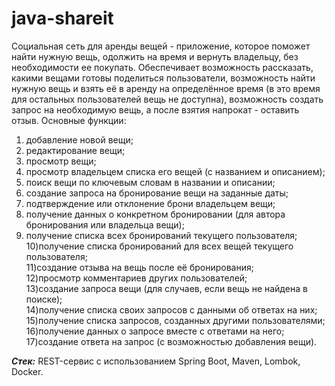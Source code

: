 # java-shareit

Социальная сеть для аренды вещей - приложение, которое поможет найти нужную вещь, одолжить на время и вернуть владельцу, без необходимости ее покупать. Обеспечивает возможность рассказать, какими вещами готовы поделиться пользователи, возможность найти нужную вещь и взять её в аренду на определённое время (в это время для остальных пользователей вещь не доступна), возможность создать запрос на необходимую вещь, а после взятия напрокат - оставить отзыв.
Основные функции:
1) добавление новой вещи;
2) редактирование вещи;
3) просмотр вещи;
4) просмотр владельцем списка его вещей (с названием и описанием);
5) поиск вещи по ключевым словам в названии и описании;
6) создание запроса на бронирование вещи на заданные даты;
7) подтверждение или отклонение брони владельцем вещи;
8) получение данных о конкретном бронировании (для автора бронирования или владельца вещи);
9) получение списка всех бронирований текущего пользователя;  
10)получение списка бронирований для всех вещей текущего пользователя;  
11)создание отзыва на вещь после её бронирования;  
12)просмотр комментариев других пользователей;  
13)создание запроса вещи (для случаев, если вещь не найдена в поиске);  
14)получение списка своих запросов с данными об ответах на них;  
15)получение списка запросов, созданных другими пользователями;  
16)получение данных о запросе вместе с ответами на него;  
17)создание ответа на запрос (с возможностью добавления вещи).  
   
*__Стек:__* REST-сервис с использованием Spring Boot, Maven, Lombok, Docker.

